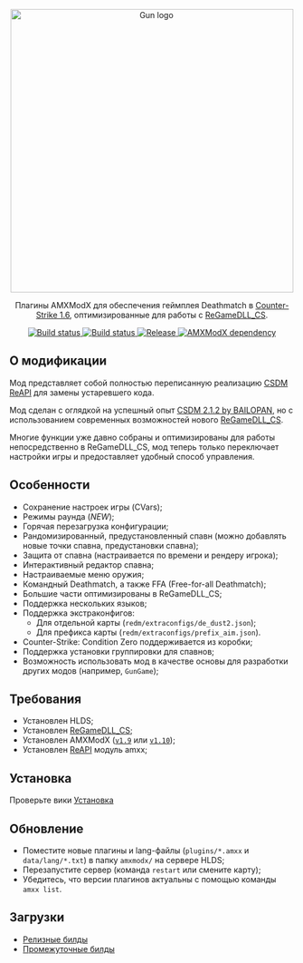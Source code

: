 <p align="center">
    <a href="https://github.com/wopox1337/ReDeathmatch">
        <img
            width="500px"
            alt="Gun logo"
            src="https://user-images.githubusercontent.com/18553678/233882657-0ee4d8ea-2492-4af7-8db5-32430689c131.png"
        >
    </a>
</p>

<p align="center">
    Плагины AMXModX для обеспечения геймплея Deathmatch в <a href="https://store.steampowered.com/app/10/CounterStrike/">Counter-Strike 1.6</a>, оптимизированные для работы с <a href="https://github.com/s1lentq/ReGameDLL_CS">ReGameDLL_CS</a>.
</p>

<p align="center">
    <a href="https://github.com/wopox1337/ReDeathmatch/releases/latest">
        <img
            src="https://img.shields.io/github/downloads/wopox1337/ReDeathmatch/total?label=Download%40latest&style=flat-square&logo=github&logoColor=white"
            alt="Build status"
        >
    </a>
    <a href="https://github.com/wopox1337/ReDeathmatch/actions">
        <img
            src="https://img.shields.io/github/actions/workflow/status/wopox1337/ReDeathmatch/CI.yml?branch=master&style=flat-square&logo=github&logoColor=white"
            alt="Build status"
        >
    </a>
    <a href="https://github.com/wopox1337/ReDeathmatch/releases">
        <img
            src="https://img.shields.io/github/v/release/wopox1337/ReDeathmatch?include_prereleases&style=flat-square&logo=github&logoColor=white"
            alt="Release"
        >
    </a>
    <a href="https://www.amxmodx.org/downloads-new.php">
        <img
            src="https://img.shields.io/badge/AMXModX-%3E%3D1.9.0-blue?style=flat-square"
            alt="AMXModX dependency"
        >
        </a>
</p>

## О модификации
Мод представляет собой полностью переписанную реализацию [CSDM ReAPI](https://github.com/wopox1337/CSDM-ReAPI) для замены устаревшего кода.

Мод сделан с оглядкой на успешный опыт [CSDM 2.1.2 by BAILOPAN](https://www.bailopan.net/csdm), но с использованием современных возможностей нового [ReGameDLL_CS](https://github.com/s1lentq/ReGameDLL_CS).

Многие функции уже давно собраны и оптимизированы для работы непосредственно в ReGameDLL_CS, мод теперь только переключает настройки игры и предоставляет удобный способ управления.

## Особенности
- Сохранение настроек игры (CVars);
- Режимы раунда (*NEW*);
- Горячая перезагрузка конфигурации;
- Рандомизированный, предустановленный спавн (можно добавлять новые точки спавна, предустановки спавна);
- Защита от спавна (настраивается по времени и рендеру игрока);
- Интерактивный редактор спавна;
- Настраиваемые меню оружия;
- Командный Deathmatch, а также FFA (Free-for-all Deathmatch);
- Большие части оптимизированы в ReGameDLL_CS;
- Поддержка нескольких языков;
- Поддержка экстраконфигов:
    - Для отдельной карты (`redm/extraconfigs/de_dust2.json`);
    - Для префикса карты (`redm/extraconfigs/prefix_aim.json`).
- Counter-Strike: Condition Zero поддерживается из коробки;
- Поддержка установки группировки для спавнов;
- Возможность использовать мод в качестве основы для разработки других модов (например, `GunGame`);

## Требования
- Установлен HLDS;
- Установлен [ReGameDLL_CS](https://github.com/s1lentq/ReGameDLL_CS);
- Установлен AMXModX ([`v1.9`](https://www.amxmodx.org/downloads-new.php) или [`v1.10`](https://www.amxmodx.org/downloads-new.php?branch=master));
- Установлен [ReAPI](https://github.com/s1lentq/reapi) модуль amxx;
      
## Установка
Проверьте вики [Установка](https://github.com/wopox1337/ReDeathmatch/wiki/Установка)

## Обновление
- Поместите новые плагины и lang-файлы (`plugins/*.amxx` и `data/lang/*.txt`) в папку `amxmodx/` на сервере HLDS;
- Перезапустите сервер (команда `restart` или смените карту);
- Убедитесь, что версии плагинов актуальны с помощью команды `amxx list`.

## Загрузки
- [Релизные билды](https://github.com/wopox1337/ReDeathmatch/releases)
- [Промежуточные билды](https://github.com/wopox1337/ReDeathmatch/actions/workflows/build.yml)
